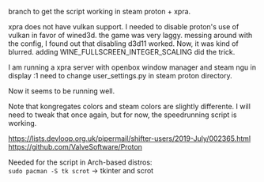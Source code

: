 branch to get the script working in steam proton + xpra.   

xpra does not have vulkan support. I needed to disable proton's use of vulkan in favor of wined3d.
the game was very laggy. messing around with the config, I found out that disabling d3d11 worked.
Now, it was kind of blurred. adding WINE_FULLSCREEN_INTEGER_SCALING did the trick. 

I am running a xpra server with openbox window manager and steam ngu in display :1 
need to change user_settings.py in steam proton directory. 

Now it seems to be running well. 

Note that kongregates colors and steam colors are slightly differente. I will need to tweak that once again, but for now, the speedrunning script is working.

https://lists.devloop.org.uk/pipermail/shifter-users/2019-July/002365.html  
https://github.com/ValveSoftware/Proton

Needed for the script in Arch-based distros:  
`sudo pacman -S tk scrot` -> tkinter and scrot  

